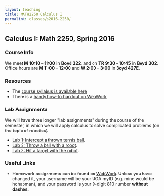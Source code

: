 ```yaml
---
layout: teaching
title: MATH2250 Calculus I
permalink: classes/s2016-2250/
---
```


## Calculus I: Math 2250, Spring 2016

### Course Info

We meet **M 10:10 &ndash; 11:00** in **Boyd 322**, and on
**TR 9:30 &ndash; 10:45** in **Boyd 302**. Office hours are **M 11:00 &ndash; 12:00** and
**W 2:00 &ndash; 3:00** in **Boyd 427E**.

### Resources

+ The [course syllabus is available here](/static/chapman_2250_s16_syllabus.pdf)
+ There is a [handy how-to handout on WebWork](/static/webworkinstructions.pdf)

### Lab Assignments

We will have three longer "lab assignments" during the course of the
semester, in which we will apply calculus to solve complicated
problems (on the topic of robotics).

+ [Lab 1: Intercept a thrown tennis ball](/static/classes/2250/Lab1-interception.pdf).
+ [Lab 2: Throw a ball with a robot](/static/classes/2250/Lab2-throwball.pdf).
+ [Lab 3: Hit a target with the robot](/static/classes/2250/Lab3-design.pdf).

### Useful Links

+ Homework assignments can be found on [WebWork](https://webwork.math.uga.edu/webwork2/Math2250_Chapman_S14). Unless you have changed it, your username will be your UGA myID (e.g. mine would be hchapman), and your password is your 9-digit 810 number **without dashes**.
